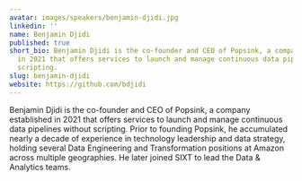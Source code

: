 ```yaml
---
avatar: images/speakers/benjamin-djidi.jpg
linkedin: ''
name: Benjamin Djidi
published: true
short_bio: Benjamin Djidi is the co-founder and CEO of Popsink, a company established
  in 2021 that offers services to launch and manage continuous data pipelines without
  scripting.
slug: benjamin-djidi
website: https://github.com/bdjidi
---
```


Benjamin Djidi is the co-founder and CEO of Popsink, a company established in 2021 that offers services to launch and manage continuous data pipelines without scripting. Prior to founding Popsink, he accumulated nearly a decade of experience in technology leadership and data strategy, holding several Data Engineering and Transformation positions at Amazon across multiple geographies. He later joined SIXT to lead the Data & Analytics teams.